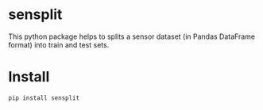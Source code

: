# sensplit
This python package helps to splits a sensor dataset (in Pandas DataFrame format) into train and test sets.
# Install
```python
pip install sensplit
```
